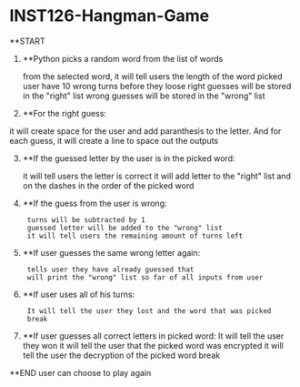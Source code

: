 # INST126-Hangman-Game

**START

1. **Python picks a random word from the list of words

    from the selected word, it will tell users the length of the word picked
    user have 10 wrong turns before they loose
    right guesses will be stored in the "right" list
    wrong guesses will be stored in the "wrong" list
    
2. **For the right guess:

it will create space for the user and add paranthesis to the letter. And for each guess, it will create a line to space out the outputs

3. **If the guessed letter by the user is in the picked word:

      it will tell users the letter is correct
      it will add letter to the "right" list and on the dashes in the order of the picked word
      
4. **If the guess from the user is wrong:

        turns will be subtracted by 1
        guessed letter will be added to the "wrong" list
        it will tell users the remaining amount of turns left
  
5. **If user guesses the same wrong letter again:

        tells user they have already guessed that
        will print the "wrong" list so far of all inputs from user
       
6. **If user uses all of his turns:

        It will tell the user they lost and the word that was picked
        break

7. **If user guesses all correct letters in picked word:
      It will tell the user they won
      it will tell the user that the picked word was encrypted
      it will tell the user the decryption of the picked word
      break
      
**END
user can choose to play again 
